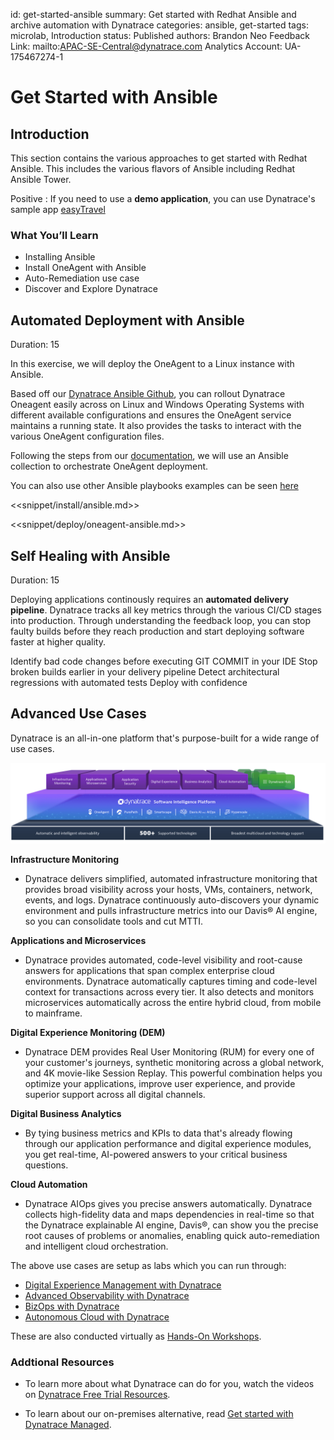 id: get-started-ansible
summary: Get started with Redhat Ansible and archive automation with Dynatrace
categories: ansible, get-started
tags: microlab, Introduction
status: Published 
authors: Brandon Neo
Feedback Link: mailto:APAC-SE-Central@dynatrace.com
Analytics Account: UA-175467274-1

# Get Started with Ansible
<!-- ------------------------ -->
## Introduction

This section contains the various approaches to get started with Redhat Ansible. This includes the various flavors of Ansible including Redhat Ansible Tower.


Positive
: If you need to use a **demo application**, you can use Dynatrace's sample app [easyTravel](https://community.dynatrace.com/community/display/DL/easyTravel)

### What You’ll Learn
- Installing Ansible
- Install OneAgent with Ansible
- Auto-Remediation use case
- Discover and Explore Dynatrace

<!-- ------------------------ -->
## Automated Deployment with Ansible
Duration: 15

In this exercise, we will deploy the OneAgent to a Linux instance with Ansible.

Based off our [Dynatrace Ansible Github](https://github.com/Dynatrace/Dynatrace-OneAgent-Ansible), you can rollout Dynatrace Oneagent easily across on Linux and Windows Operating Systems with different available configurations and ensures the OneAgent service maintains a running state. It also provides the tasks to interact with the various OneAgent configuration files.

Following the steps from our [documentation](https://www.dynatrace.com/support/help/setup-and-configuration/dynatrace-oneagent/deployment-orchestration/ansible/), we will use an Ansible collection to orchestrate OneAgent deployment.

You can also use other Ansible playbooks examples can be seen [here](https://github.com/popecruzdt/dt-ansible/blob/popecruzdt/dt-oneagent-install-linux.yml)

<<snippet/install/ansible.md>>

<<snippet/deploy/oneagent-ansible.md>>

<!-- ------------------------ -->
## Self Healing with Ansible
Duration: 15

Deploying applications continously requires an **automated delivery pipeline**. Dynatrace tracks all key metrics through the various CI/CD stages into production. Through understanding the feedback loop, you can stop faulty builds before they reach production and start deploying software faster at higher quality.

Identify bad code changes before executing GIT COMMIT in your IDE
Stop broken builds earlier in your delivery pipeline
Detect architectural regressions with automated tests
Deploy with confidence

<!-- ------------------------ -->
## Advanced Use Cases

Dynatrace is an all-in-one platform that's purpose-built for a wide range of use cases.

![Deploy](assets/get-started/dynatrace/all-in-one-platform.png)

**Infrastructure Monitoring** 
- Dynatrace delivers simplified, automated infrastructure monitoring that provides broad visibility across your hosts, VMs, containers, network, events, and logs. Dynatrace continuously auto-discovers your dynamic environment and pulls infrastructure metrics into our Davis® AI engine, so you can consolidate tools and cut MTTI.

**Applications and Microservices** 
- Dynatrace provides automated, code-level visibility and root-cause answers for applications that span complex enterprise cloud environments. Dynatrace automatically captures timing and code-level context for transactions across every tier. It also detects and monitors microservices automatically across the entire hybrid cloud, from mobile to mainframe.

**Digital Experience Monitoring (DEM)** 
- Dynatrace DEM provides Real User Monitoring (RUM) for every one of your customer's journeys, synthetic monitoring across a global network, and 4K movie-like Session Replay. This powerful combination helps you optimize your applications, improve user experience, and provide superior support across all digital channels.

**Digital Business Analytics**
- By tying business metrics and KPIs to data that's already flowing through our application performance and digital experience modules, you get real-time, AI-powered answers to your critical business questions.

**Cloud Automation**
- Dynatrace AIOps gives you precise answers automatically. Dynatrace collects high-fidelity data and maps dependencies in real-time so that the Dynatrace explainable AI engine, Davis®, can show you the precise root causes of problems or anomalies, enabling quick auto-remediation and intelligent cloud orchestration.

The above use cases are setup as labs which you can run through:
* [Digital Experience Management with Dynatrace](/workshops/dem)
* [Advanced Observability with Dynatrace](/workshops/advanced-observability)
* [BizOps with Dynatrace](/workshops/bizops)
* [Autonomous Cloud with Dynatrace](/workshops/autonomous-cloud)

These are also conducted virtually as [Hands-On Workshops](/schedule). 

### Addtional Resources

- To learn more about what Dynatrace can do for you, watch the videos on [Dynatrace Free Trial Resources](https://www.dynatrace.com/news/free-trial-resources/).

- To learn about our on-premises alternative, read [Get started with Dynatrace Managed](https://www.dynatrace.com/support/help/get-started/get-started-with-dynatrace-managed/).